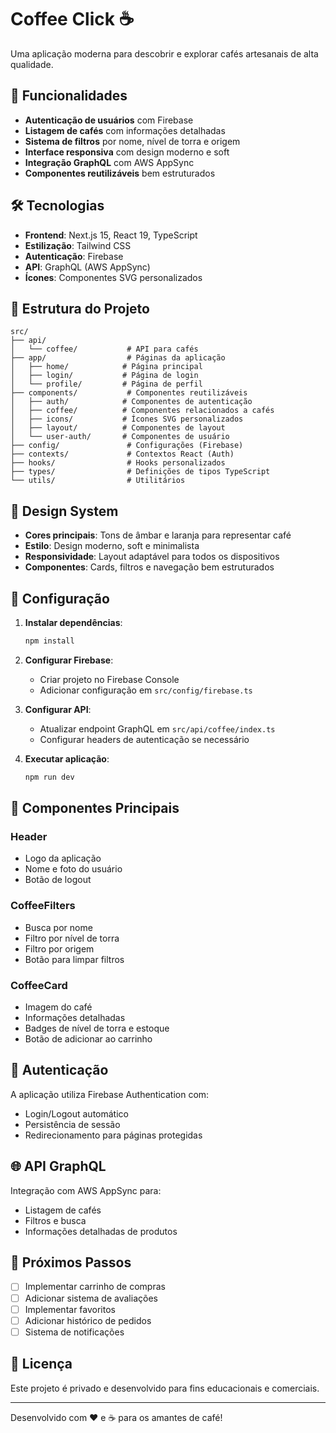 # Coffee Click ☕

Uma aplicação moderna para descobrir e explorar cafés artesanais de alta qualidade.

## 🚀 Funcionalidades

- **Autenticação de usuários** com Firebase
- **Listagem de cafés** com informações detalhadas
- **Sistema de filtros** por nome, nível de torra e origem
- **Interface responsiva** com design moderno e soft
- **Integração GraphQL** com AWS AppSync
- **Componentes reutilizáveis** bem estruturados

## 🛠️ Tecnologias

- **Frontend**: Next.js 15, React 19, TypeScript
- **Estilização**: Tailwind CSS
- **Autenticação**: Firebase
- **API**: GraphQL (AWS AppSync)
- **Ícones**: Componentes SVG personalizados

## 📁 Estrutura do Projeto

```
src/
├── api/
│   └── coffee/           # API para cafés
├── app/                  # Páginas da aplicação
│   ├── home/            # Página principal
│   ├── login/           # Página de login
│   └── profile/         # Página de perfil
├── components/           # Componentes reutilizáveis
│   ├── auth/            # Componentes de autenticação
│   ├── coffee/          # Componentes relacionados a cafés
│   ├── icons/           # Ícones SVG personalizados
│   ├── layout/          # Componentes de layout
│   └── user-auth/       # Componentes de usuário
├── config/               # Configurações (Firebase)
├── contexts/             # Contextos React (Auth)
├── hooks/                # Hooks personalizados
├── types/                # Definições de tipos TypeScript
└── utils/                # Utilitários
```

## 🎨 Design System

- **Cores principais**: Tons de âmbar e laranja para representar café
- **Estilo**: Design moderno, soft e minimalista
- **Responsividade**: Layout adaptável para todos os dispositivos
- **Componentes**: Cards, filtros e navegação bem estruturados

## 🔧 Configuração

1. **Instalar dependências**:
   ```bash
   npm install
   ```

2. **Configurar Firebase**:
   - Criar projeto no Firebase Console
   - Adicionar configuração em `src/config/firebase.ts`

3. **Configurar API**:
   - Atualizar endpoint GraphQL em `src/api/coffee/index.ts`
   - Configurar headers de autenticação se necessário

4. **Executar aplicação**:
   ```bash
   npm run dev
   ```

## 📱 Componentes Principais

### Header
- Logo da aplicação
- Nome e foto do usuário
- Botão de logout

### CoffeeFilters
- Busca por nome
- Filtro por nível de torra
- Filtro por origem
- Botão para limpar filtros

### CoffeeCard
- Imagem do café
- Informações detalhadas
- Badges de nível de torra e estoque
- Botão de adicionar ao carrinho

## 🔐 Autenticação

A aplicação utiliza Firebase Authentication com:
- Login/Logout automático
- Persistência de sessão
- Redirecionamento para páginas protegidas

## 🌐 API GraphQL

Integração com AWS AppSync para:
- Listagem de cafés
- Filtros e busca
- Informações detalhadas de produtos

## 🎯 Próximos Passos

- [ ] Implementar carrinho de compras
- [ ] Adicionar sistema de avaliações
- [ ] Implementar favoritos
- [ ] Adicionar histórico de pedidos
- [ ] Sistema de notificações

## 📄 Licença

Este projeto é privado e desenvolvido para fins educacionais e comerciais.

---

Desenvolvido com ❤️ e ☕ para os amantes de café!
